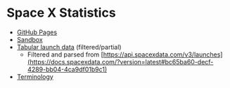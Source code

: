 # Space X Statistics

* [GitHub Pages](https://rduckdev.github.io/space-x-statistics/)
* [Sandbox](./sandbox/)
* [Tabular launch data](./launch-data.html) (filtered/partial)
  * Filtered and parsed from [https://api.spacexdata.com/v3/launches](https://docs.spacexdata.com/?version=latest#bc65ba60-decf-4289-bb04-4ca9df01b9c1)
* [Terminology](./terminology.md)
